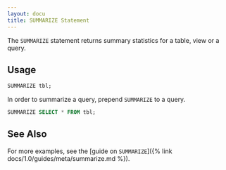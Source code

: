```yaml
---
layout: docu
title: SUMMARIZE Statement
---
```


The `SUMMARIZE` statement returns summary statistics for a table, view or a query.

## Usage

```sql
SUMMARIZE tbl;
```

In order to summarize a query, prepend `SUMMARIZE` to a query.

```sql
SUMMARIZE SELECT * FROM tbl;
```

## See Also

For more examples, see the [guide on `SUMMARIZE`]({% link docs/1.0/guides/meta/summarize.md %}).